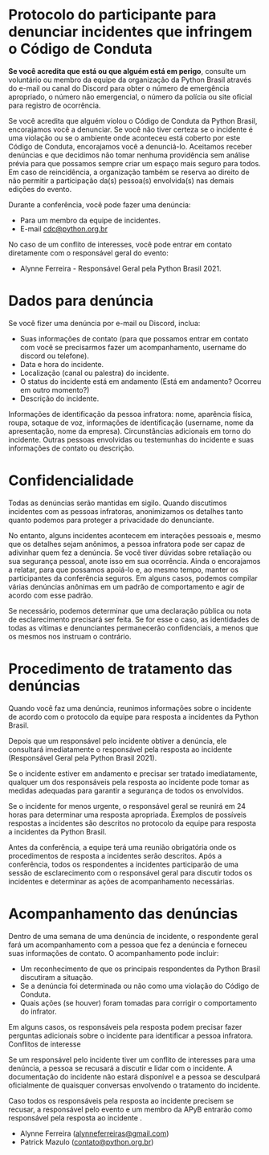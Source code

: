 # Protocolo do participante para denunciar incidentes que infringem o Código de Conduta

**Se você acredita que está ou que alguém está em perigo**, consulte um voluntário ou membro da equipe da organização da Python Brasil através do e-mail ou canal do Discord para obter o número de emergência apropriado, o número não emergencial, o número da polícia ou site oficial para registro de ocorrência.

Se você acredita que alguém violou o Código de Conduta da Python Brasil, encorajamos você a denunciar. Se você não tiver certeza se o incidente é uma violação ou se o ambiente onde aconteceu está coberto por este Código de Conduta, encorajamos você a denunciá-lo. Aceitamos receber denúncias e que decidimos não tomar nenhuma providência sem análise prévia para que possamos sempre criar um espaço mais seguro para todos. Em caso de reincidência, a organização também se reserva ao direito de não permitir a participação da(s) pessoa(s) envolvida(s) nas demais edições do evento.

Durante a conferência, você pode fazer uma denúncia:

- Para um membro da equipe de incidentes.
- E-mail cdc@python.org.br

No caso de um conflito de interesses, você pode entrar em contato diretamente com o responsável geral do evento:

- Alynne Ferreira - Responsável Geral pela Python Brasil 2021. 

# Dados para denúncia

Se você fizer uma denúncia por e-mail ou Discord, inclua:

- Suas informações de contato (para que possamos entrar em contato com você se precisarmos fazer um acompanhamento, username do discord ou telefone).
- Data e hora do incidente.
- Localização (canal ou palestra) do incidente.
- O status do incidente está em andamento (Está em andamento? Ocorreu em outro momento?)
- Descrição do incidente.

Informações de identificação da pessoa infratora: nome, aparência física, roupa, sotaque de voz, informações de identificação (username, nome da apresentação, nome da empresa).
Circunstâncias adicionais em torno do incidente.
Outras pessoas envolvidas ou testemunhas do incidente e suas informações de contato ou descrição.

# Confidencialidade

Todas as denúncias serão mantidas em sigilo. Quando discutimos incidentes com as pessoas infratoras, anonimizamos os detalhes tanto quanto podemos para proteger a privacidade do denunciante.

No entanto, alguns incidentes acontecem em interações pessoais e, mesmo que os detalhes sejam anônimos, a pessoa infratora pode ser capaz de adivinhar quem fez a denúncia. Se você tiver dúvidas sobre retaliação ou sua segurança pessoal, anote isso em sua ocorrência. Ainda o encorajamos a relatar, para que possamos apoiá-lo e, ao mesmo tempo, manter os participantes da conferência seguros. Em alguns casos, podemos compilar várias denúncias anônimas em um padrão de comportamento e agir de acordo com esse padrão.

Se necessário, podemos determinar que uma declaração pública ou nota de esclarecimento precisará ser feita. Se for esse o caso, as identidades de todas as vítimas e denunciantes permanecerão confidenciais, a menos que os mesmos nos instruam o contrário.

# Procedimento de tratamento das denúncias

Quando você faz uma denúncia, reunimos informações sobre o incidente de acordo com o protocolo da equipe para resposta a incidentes da Python Brasil.

Depois que um responsável pelo incidente obtiver a denúncia, ele consultará imediatamente o responsável ​​pela resposta ao incidente (Responsável Geral pela Python Brasil 2021).

Se o incidente estiver em andamento e precisar ser tratado imediatamente, qualquer um dos responsáveis ​​pela resposta ao incidente pode tomar as medidas adequadas para garantir a segurança de todos os envolvidos.

Se o incidente for menos urgente, o responsável geral se reunirá em 24 horas para determinar uma resposta apropriada. Exemplos de possíveis respostas a incidentes são descritos no protocolo da equipe para resposta a incidentes da Python Brasil.

Antes da conferência, a equipe terá uma reunião obrigatória onde os procedimentos de resposta a incidentes serão descritos. Após a conferência, todos os respondentes a incidentes participarão de uma sessão de esclarecimento com o responsável geral para discutir todos os incidentes e determinar as ações de acompanhamento necessárias.

# Acompanhamento das denúncias

Dentro de uma semana de uma denúncia de incidente, o respondente geral fará um acompanhamento com a pessoa que fez a denúncia e forneceu suas informações de contato. O acompanhamento pode incluir:

- Um reconhecimento de que os principais respondentes da Python Brasil discutiram a situação.
- Se a denúncia foi determinada ou não como uma violação do Código de Conduta.
- Quais ações (se houver) foram tomadas para corrigir o comportamento do infrator.

Em alguns casos, os responsáveis ​​pela resposta podem precisar fazer perguntas adicionais sobre o incidente para identificar a pessoa infratora.
Conflitos de interesse

Se um responsável pelo incidente tiver um conflito de interesses para uma denúncia, a pessoa se recusará a discutir e lidar com o incidente. A documentação do incidente não estará disponível e a pessoa se desculpará oficialmente de quaisquer conversas envolvendo o tratamento do incidente.

Caso todos os responsáveis ​​pela resposta ao incidente precisem se recusar, a responsável pelo evento e um membro da APyB entrarão como responsável pela resposta ao incidente .

- Alynne Ferreira (alynneferreiras@gmail.com)
- Patrick Mazulo (contato@python.org.br)
